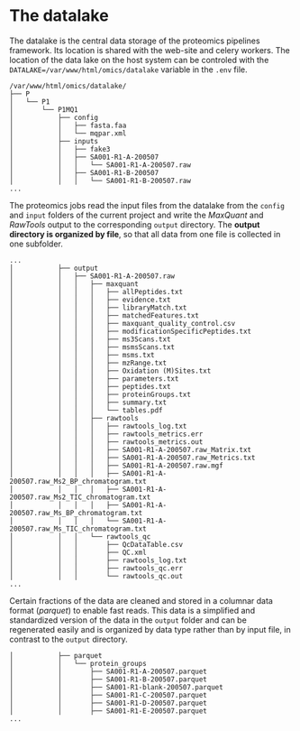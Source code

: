 
# The datalake

The datalake is the central data storage of the proteomics pipelines framework.
Its location is shared with the web-site and celery workers. The location of the
data lake on the host system can be controled with the 
`DATALAKE=/var/www/html/omics/datalake`
variable in the `.env` file. 

```
/var/www/html/omics/datalake/
├── P
│   └── P1
│       └── P1MQ1
│           ├── config
│           │   ├── fasta.faa
│           │   └── mqpar.xml
│           ├── inputs
│           │   ├── fake3
│           │   ├── SA001-R1-A-200507
│           │   │   └── SA001-R1-A-200507.raw
│           │   ├── SA001-R1-B-200507
│           │   │   └── SA001-R1-B-200507.raw
...
```

The proteomics jobs read the input files from the datalake from the `config` and `input` folders
of the current project and write the _MaxQuant_ and _RawTools_ output to the corresponding `output` directory.
The **output directory is organized by file**, so that all data from one file is collected in one subfolder.

```
...
│           ├── output
│           │   ├── SA001-R1-A-200507.raw
│           │   │   ├── maxquant
│           │   │   │   ├── allPeptides.txt
│           │   │   │   ├── evidence.txt
│           │   │   │   ├── libraryMatch.txt
│           │   │   │   ├── matchedFeatures.txt
│           │   │   │   ├── maxquant_quality_control.csv
│           │   │   │   ├── modificationSpecificPeptides.txt
│           │   │   │   ├── ms3Scans.txt
│           │   │   │   ├── msmsScans.txt
│           │   │   │   ├── msms.txt
│           │   │   │   ├── mzRange.txt
│           │   │   │   ├── Oxidation (M)Sites.txt
│           │   │   │   ├── parameters.txt
│           │   │   │   ├── peptides.txt
│           │   │   │   ├── proteinGroups.txt
│           │   │   │   ├── summary.txt
│           │   │   │   └── tables.pdf
│           │   │   ├── rawtools
│           │   │   │   ├── rawtools_log.txt
│           │   │   │   ├── rawtools_metrics.err
│           │   │   │   ├── rawtools_metrics.out
│           │   │   │   ├── SA001-R1-A-200507.raw_Matrix.txt
│           │   │   │   ├── SA001-R1-A-200507.raw_Metrics.txt
│           │   │   │   ├── SA001-R1-A-200507.raw.mgf
│           │   │   │   ├── SA001-R1-A-200507.raw_Ms2_BP_chromatogram.txt
│           │   │   │   ├── SA001-R1-A-200507.raw_Ms2_TIC_chromatogram.txt
│           │   │   │   ├── SA001-R1-A-200507.raw_Ms_BP_chromatogram.txt
│           │   │   │   └── SA001-R1-A-200507.raw_Ms_TIC_chromatogram.txt
│           │   │   └── rawtools_qc
│           │   │       ├── QcDataTable.csv
│           │   │       ├── QC.xml
│           │   │       ├── rawtools_log.txt
│           │   │       ├── rawtools_qc.err
│           │   │       └── rawtools_qc.out
...
```

Certain fractions of the data are cleaned and stored in a columnar data format (_parquet_) 
to enable fast reads. This data is a simplified and standardized version of the data in the `output` folder
and can be regenerated easily and is organized by data type rather than by 
input file, in contrast to the `output` directory. 

```
│           ├── parquet
│           │   └── protein_groups
│           │       ├── SA001-R1-A-200507.parquet
│           │       ├── SA001-R1-B-200507.parquet
│           │       ├── SA001-R1-blank-200507.parquet
│           │       ├── SA001-R1-C-200507.parquet
│           │       ├── SA001-R1-D-200507.parquet
│           │       ├── SA001-R1-E-200507.parquet
...
```

